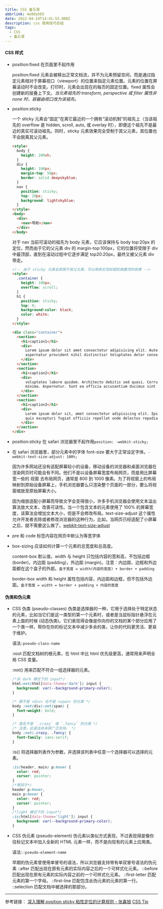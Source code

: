 ```yaml
---
title: CSS 备忘录
abbrlink: 4e8da565
date: 2022-04-24T14:41:53.000Z
description: css 使用技巧总结
tags:
  - CSS
  - 备忘录
---
```


#### CSS 样式

- position:fixed 在页面里不起作用

  position:fixed 元素会被移出正常文档流，并不为元素预留空间，而是通过指定元素相对于屏幕视口（viewport）的位置来指定元素位置。元素的位置在屏幕滚动时不会改变。打印时，元素会出现在的每页的固定位置。fixed 属性会创建新的层叠上下文。_当元素祖先的 transform, perspective 或 filter 属性非 none 时，容器由视口改为该祖先。_

<!-- more -->

- position:sticky

  一个 sticky 元素会“固定”在离它最近的一个拥有“滚动机制”的祖先上（当该祖先的 overflow 是 hidden, scroll, auto, 或 overlay 时），即便这个祖先不是最近的真实可滚动祖先。同时，sticky 元素效果完全受制于其父元素，其位置也不会脱离其父元素。

  ```html
  <style>
    body {
      height: 200vh;
    }
    div {
      height: 100px;
      margin-top: 50px;
      border: solid deepskyblue;
    }
    nav {
      position: sticky;
      top: 20px;
      background: lightskyblue;
    }
  </style>
  <body>
    <div>
      <nav>导航</nav>
    </div>
  </body>
  ```

  对于 nav 当前可滚动的祖先为 body 元素，它应该保持与 body top:20px 的定位，然而由于它的父元素 div 的 margin-top:100px，它的位置将受限于 div 中最顶部，直到在滚动过程中它逐步满足 top20:20px，最终又被父元素 div 带走。

  ```html
  <!-- 由于 sticky 元素会受限于其父元素，可以用来实现标题轮换置顶的效果 -->
  <style>
    .container {
      height: 100px;
      overflow: scroll;
    }
    h1 {
      position: sticky;
      top: 0;
      background-color: black;
      color: white;
    }
  </style>

  <div class="container">
    <section>
      <h1>caption1</h1>
      <div>
        Lorem ipsum dolor sit amet consectetur adipisicing elit. Autem maiores tempore dolores doloribus labore
        aspernatur provident nihil distinctio! Voluptates dolor consequatur expedita sequi, pariatur
      </div>
    </section>
    <section>
      <h1>caption2</h1>
      <div>
        voluptates labore quidem. Architecto debitis sed quasi. Corrupti sequi voluptas itaque! Dolorum, similique
        minima. Aspernatur. Sunt ea officia accusantium ducimus sint dolorum adipisci cupiditate numquam harum tempore
      </div>
    </section>
    <section>
      <h1>caption3</h1>
      <div>
        Lorem ipsum dolor sit, amet consectetur adipisicing elit. Ipsa dolorem nemo necessitatibus! Non exercitationem a
        quis excepturi fugiat officiis repellat unde delectus repudiandae qui consequatur similique quia, laudantium
      </div>
    </section>
  </div>
  ```

- position:sticky 在 safari 浏览器里不起作用`position: -webkit-sticky;`

- 在 safari 浏览器里，部分元素中的字体 font-size 要大于正常设定字体。`-webkit-text-size-adjust: 100%;`

  因为许多网站还没有适配屏幕较小的设备，移动设备的浏览器和桌面浏览器在渲染网页时可能会有不同。他们不是以设备屏幕宽度布局网页，而是用比屏幕宽一些的 视窗 去布局网页，通常是 800 到 1000 像素。为了将视窗上的布局映射到原始设备屏幕上，手机浏览器要么只渲染整个页面的一部分，要么将视窗缩放至原始屏幕大小。

  因为缩放适配小屏幕而导致文字会变得很小，许多手机浏览器会使用文本溢出算法放大文本，改善可读性。当一个包含文本的元素使用了 100% 的屏幕宽度，该算法会增加文本大小，但是不会修改布局。text-size-adjust 这个属性允许开发者去除或者修改浏览器的这种行为，比如，当网页已经适配了小屏幕之后，就不需要这么做了。[webkit-text-size-adjust](https://developer.mozilla.org/zh-CN/docs/Web/CSS/text-size-adjust)

- pre 和 code 标签内容在网页中默认为等宽字体

- box-sizing 应该如何计算一个元素的总宽度和总高度。

  content-box 默认值，width 与 height 只包括内容的宽和高，不包括边框 (border)，内边距 (padding)，外边距 (margin)。注意：内边距、边框和外边距都在这个盒子的外部。`盒子宽度 = width(内容的宽度) + border + padding`

  border-box width 和 height 属性包括内容，内边距和边框，但不包括外边距。`盒子宽度 = width = border + padding + 内容的宽度`

#### 伪类和伪元素

- CSS 伪类 (pseudo-classes)
  伪类是选择器的一种，它用于选择处于特定状态的元素，比如当它们是这一类型的第一个元素时，或者是当鼠标指针悬浮在元素上面的时候 (动态伪类)。它们表现得会像是你向你的文档的某个部分应用了一个类一样，帮你在你的标记文本中减少多余的类，让你的代码更灵活、更易于维护。

  语法`:pseudo-class-name`

  :root 匹配文档树的根元素，在 html 中比 html 优先级更高，通常用来声明全局 CSS 变量。

  :not() 用来匹配不符合一组选择器的元素。

  ```css
  /*非 dark 模式下的 input*/
  html:not(html[data-theme='dark']) input {
    background: var(--background-primary-color);
  }

  /* 既不是 <div> 也不是 <span> 的元素 */
  body :not(div):not(span) {
    font-weight: bold;
  }

  /* 类名不是 `.crazy` 或 `.fancy` 的元素 */
  /* 注意，此语法尚未获广泛支持。 */
  body :not(.crazy, .fancy) {
    font-family: sans-serif;
  }
  ```

  :is() 将选择器列表作为参数，并选择该列表中任意一个选择器可以选择的元素。

  ```css
  :is(header, main) p:hover {
    color: red;
    cursor: pointer;
  }
  /*等同于*/
  header p:hover,
  main p:hover {
    color: red;
    cursor: pointer;
  }
  /*light 模式下的 input*/
  :is(html[data-theme='light']) input {
    background: var(--background-primary-color);
  }
  ```

- CSS 伪元素 (pseudo-element)
  伪元素以类似方式表现，不过表现得是像你往标记文本中加入全新的 HTML 元素一样，而不是向现有的元素上应用类。

  语法`::pseudo-element-name`

  早期的伪元素曾使用单冒号的语法，所以浏览器支持带有单双冒号语法的伪元素
  ::after 匹配出现在原有元素的实际内容之后的一个可样式化元素。
  ::before 匹配出现在原有元素的实际内容之前的一个可样式化元素。
  ::first-letter 匹配元素的第一个字母。
  ::first-line 匹配包含此伪元素的元素的第一行。
  ::selection 匹配文档中被选择的那部分。

---

参考链接：
[深入理解 position sticky 粘性定位的计算规则 - 张鑫旭](https://www.zhangxinxu.com/wordpress/?p=9291)
[CSS Tip](https://markodenic.com/css-tips/)
